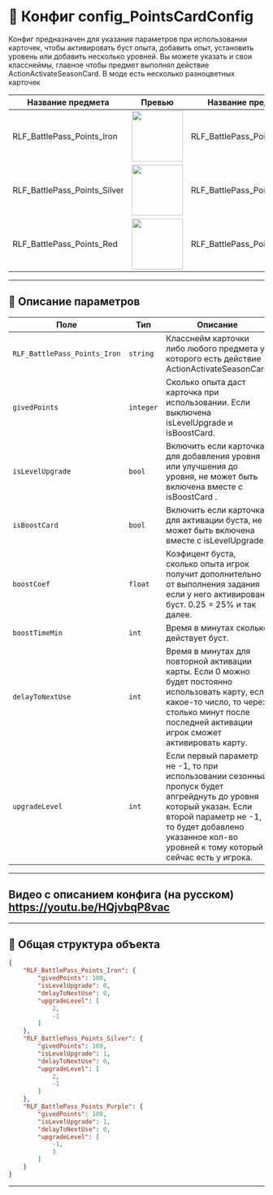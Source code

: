 
# 📄 Конфиг config_PointsCardConfig

Конфиг предназначен для указания параметров при использовании карточек, чтобы активировать буст опыта, добавить опыт, установить уровень или добавить несколько уровней. 
Вы можете указать и свои класснеймы, главное чтобы предмет выполнял действие ActionActivateSeasonCard. В моде есть несколько разноцветных карточек 

| Название предмета | Превью                              | Название предмета | Превью  |                            
|-------------------|------------------------------------------|------------------------------------------|------------------------------------------|
| RLF_BattlePass_Points_Iron | <img src="https://github.com/user-attachments/assets/ec28465f-ed90-4b0f-b458-1a682734f173" width="100" height="100"> | RLF_BattlePass_Points_Purple     | <img src="https://github.com/user-attachments/assets/1e5a2224-2e0d-4902-bef6-ae93e6f80142" width="100" height="100">  | 
| RLF_BattlePass_Points_Silver        | <img src="https://github.com/user-attachments/assets/739e9c90-1497-4ea3-8d13-7ef634a15bbb" width="100" height="100"> |RLF_BattlePass_Points_Green     | <img src="https://github.com/user-attachments/assets/ecf4851d-26b8-410d-9f64-0401ca1e535e" width="100" height="100">   | 
| RLF_BattlePass_Points_Red     | <img src="https://github.com/user-attachments/assets/29915333-5e8a-48fc-a52c-65df7b2785c8" width="100" height="100">  | RLF_BattlePass_Points_Blue     | <img src="https://github.com/user-attachments/assets/18e433e6-513c-44f6-bb65-51f4c127abc6" width="100" height="100">  | 
 

---

## 🧩 Описание параметров

| Поле              | Тип        |  Описание |
|-------------------|------------|----------|
| `RLF_BattlePass_Points_Iron`          | `string`  | Класснейм карточки либо любого предмета у которого есть действие ActionActivateSeasonCard |
| `givedPoints`          | `integer`  | Сколько опыта даст карточка при использовании. Если выключена isLevelUpgrade и isBoostCard. |
| `isLevelUpgrade`          | `bool`  | Включить если карточка для добавления уровня или улучшения до уровня, не может быть включена вместе с isBoostCard . |
| `isBoostCard`          | `bool`  | Включить если карточка для активации буста, не может быть включена вместе с isLevelUpgrade. |
| `boostCoef`          | `float`  | Коэфицент буста, сколько опыта игрок получит дополнительно от выполнения задания если у него активирован буст. 0.25 = 25% и так далее. |
| `boostTimeMin`          | `int`  | Время в минутах сколько действует буст.|
| `delayToNextUse`          | `int`  | Время в минутах для повторной активации карты. Если 0 можно будет постоянно использовать карту, если какое-то число, то через столько минут после последней активации игрок сможет активировать карту. |
| `upgradeLevel`      | `int`   | Если первый параметр не -1, то при использовании сезонный пропуск будет апгрейднуть до уровня который указан. Если второй параметр не -1, то будет добавлено указанное кол-во уровней к тому который сейчас есть у игрока.  |

---
## Видео с описанием конфига (на русском) https://youtu.be/HQjvbqP8vac
---

## 🧱 Общая структура объекта

```json
{
    "RLF_BattlePass_Points_Iron": {
        "givedPoints": 100,
        "isLevelUpgrade": 0,
        "delayToNextUse": 0,
        "upgradeLevel": [
            2,
            -1
        ]
    },
    "RLF_BattlePass_Points_Silver": {
        "givedPoints": 100,
        "isLevelUpgrade": 1,
        "delayToNextUse": 0,
        "upgradeLevel": [
            2,
            -1
        ]
    },
    "RLF_BattlePass_Points_Purple": {
        "givedPoints": 100,
        "isLevelUpgrade": 1,
        "delayToNextUse": 0,
        "upgradeLevel": [
            -1,
            3
        ]
    }
}
```

---
